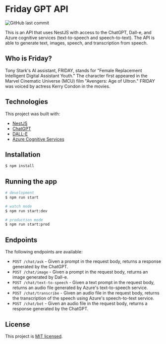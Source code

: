 # Friday GPT API

![GitHub last commit](https://img.shields.io/github/last-commit/engcfraposo/friday-gpt-api)

This is an API that uses NestJS with access to the ChatGPT, Dall-e, and Azure cognitive services (text-to-speech and speech-to-text). The API is able to generate text, images, speech, and transcription from speech.

## Who is Friday?

Tony Stark's AI assistant, FRIDAY, stands for "Female Replacement Intelligent Digital Assistant Youth." The character first appeared in the Marvel Cinematic Universe (MCU) film "Avengers: Age of Ultron." FRIDAY was voiced by actress Kerry Condon in the movies.

## Technologies

This project was built with:

-   [NestJS](https://nestjs.com/)
-   [ChatGPT](https://github.com/openai/gpt-3)
-   [DALL-E](https://github.com/lucidrains/DALL-E-pytorch)
-   [Azure Cognitive Services](https://azure.microsoft.com/en-us/services/cognitive-services/)

## Installation

```bash
$ npm install

```

## Running the app

```bash
# development
$ npm run start

# watch mode
$ npm run start:dev

# production mode
$ npm run start:prod

```

## Endpoints

The following endpoints are available:

-   `POST /chat/ask` - Given a prompt in the request body, returns a response generated by the ChatGPT.
-   `POST /chat/image` - Given a prompt in the request body, returns an image generated by Dall-e.
-   `POST /chat/text-to-speech` - Given a text prompt in the request body, returns an audio file generated by Azure's text-to-speech service.
-   `POST /chat/transcribe` - Given an audio file in the request body, returns the transcription of the speech using Azure's speech-to-text service.
-   `POST /chat/bot` - Given an audio file in the request body, returns a response generated by the ChatGPT.

## License

This project is [MIT licensed](https://chat.openai.com/chatLICENSE).